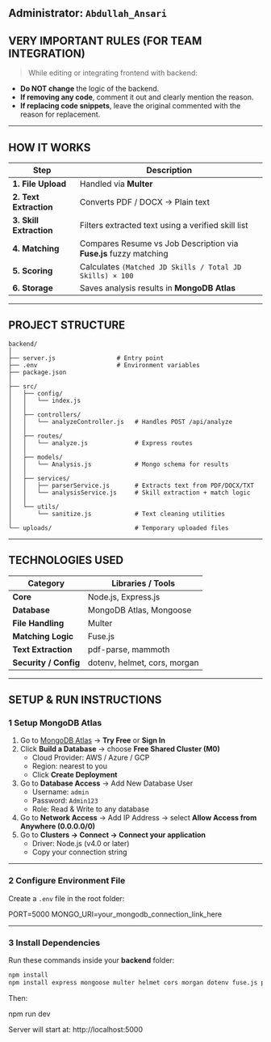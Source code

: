 

**Administrator:** `Abdullah_Ansari`  
---

##  VERY IMPORTANT RULES (FOR TEAM INTEGRATION)

> While editing or integrating frontend with backend:

-  **Do NOT change** the logic of the backend.  
-  **If removing any code**, comment it out and clearly mention the reason.  
-  **If replacing code snippets**, leave the original commented with the reason for replacement.  


---

##  HOW IT WORKS

| Step | Description |
|------|--------------|
| **1. File Upload** | Handled via **Multer** |
| **2. Text Extraction** | Converts PDF / DOCX → Plain text |
| **3. Skill Extraction** | Filters extracted text using a verified skill list |
| **4. Matching** | Compares Resume vs Job Description via **Fuse.js** fuzzy matching |
| **5. Scoring** | Calculates `(Matched JD Skills / Total JD Skills) × 100` |
| **6. Storage** | Saves analysis results in **MongoDB Atlas** |

---

##  PROJECT STRUCTURE

```text
backend/
│
├── server.js                 # Entry point
├── .env                      # Environment variables
├── package.json
│
├── src/
│   ├── config/
│   │   └── index.js
│   │
│   ├── controllers/
│   │   └── analyzeController.js   # Handles POST /api/analyze
│   │
│   ├── routes/
│   │   └── analyze.js             # Express routes
│   │
│   ├── models/
│   │   └── Analysis.js            # Mongo schema for results
│   │
│   ├── services/
│   │   ├── parserService.js       # Extracts text from PDF/DOCX/TXT
│   │   └── analysisService.js     # Skill extraction + match logic
│   │
│   └── utils/
│       └── sanitize.js            # Text cleaning utilities
│
└── uploads/                       # Temporary uploaded files

```

---

##  TECHNOLOGIES USED

| Category | Libraries / Tools |
|-----------|-------------------|
| **Core** | Node.js, Express.js |
| **Database** | MongoDB Atlas, Mongoose |
| **File Handling** | Multer |
| **Matching Logic** | Fuse.js |
| **Text Extraction** | pdf-parse, mammoth |
| **Security / Config** | dotenv, helmet, cors, morgan |

---

##  SETUP & RUN INSTRUCTIONS

### 1️ Setup MongoDB Atlas

1. Go to [MongoDB Atlas](https://www.mongodb.com/cloud/atlas) → **Try Free** or **Sign In**
2. Click **Build a Database** → choose **Free Shared Cluster (M0)**  
   - Cloud Provider: AWS / Azure / GCP  
   - Region: nearest to you  
   - Click **Create Deployment**
3. Go to **Database Access** → Add New Database User  
   - Username: `admin`  
   - Password: `Admin123`  
   - Role: Read & Write to any database  
4. Go to **Network Access** → Add IP Address → select **Allow Access from Anywhere (0.0.0.0/0)**
5. Go to **Clusters → Connect → Connect your application**  
   - Driver: Node.js (v4.0 or later)  
   - Copy your connection string

---

### 2️ Configure Environment File

Create a `.env` file in the root folder:

PORT=5000
MONGO_URI=your_mongodb_connection_link_here


---

### 3️ Install Dependencies

Run these commands inside your **backend** folder:

```bash
npm install
npm install express mongoose multer helmet cors morgan dotenv fuse.js pdf-parse mammoth
```

Then:

npm run dev

Server will start at:
http://localhost:5000



